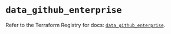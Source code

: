 # `data_github_enterprise`

Refer to the Terraform Registry for docs: [`data_github_enterprise`](https://registry.terraform.io/providers/integrations/github/6.1.0/docs/data-sources/enterprise).
